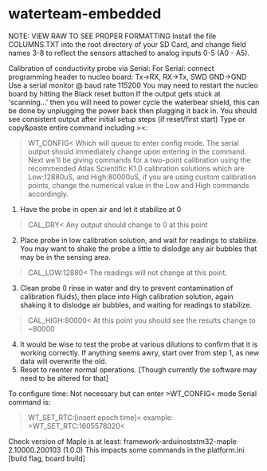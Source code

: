 # waterteam-embedded
NOTE: VIEW RAW TO SEE PROPER FORMATTING
Install the file COLUMNS.TXT into the root directory of your SD Card, and change field names 3-8 to reflect the sensors attached to analog inputs 0-5 (A0 - A5).

Calibration of conductivity probe via Serial:
For Serial: connect programming header to nucleo board: Tx->RX, RX->Tx, SWD GND->GND
Use a serial monitor @ baud rate 115200
You may need to restart the nucleo board by hitting the Black reset button
If the output gets stuck at 'scanning...' then you will need to power cycle the waterbear shield, this can be done by unplugging the power back then plugging it back in.
You should see consistent output after initial setup steps (if reset/first start)
Type or copy&paste entire command including ><:
>WT_CONFIG<
Which will queue to enter config mode. The serial output should immediately change upon entering in the command.
Next we'll be giving commands for a two-point calibration using the recommended Atlas Scientific K1.0 calibration solutions which are Low:12880uS, and High:80000uS, if you are using custom calibration points, change the numerical value in the Low and High commands accordingly.
1. Have the probe in open air and let it stabilize at 0
>CAL_DRY<
Any output should change to 0 at this point
2. Place probe in low calibration solution, and wait for readings to stabilize. You may want to shake the probe a little to dislodge any air bubbles that may be in the sensing area.
>CAL_LOW:12880<
The readings will not change at this point.
3. Clean probe (I rinse in water and dry to prevent contamination of calibration fluids), then place into High calibration solution, again shaking it to dislodge air bubbles, and waiting for readings to stabilize.
>CAL_HIGH:80000<
At this point you should see the results change to ~80000
4. It would be wise to test the probe at various dilutions to confirm that it is working correctly. If anything seems awry, start over from step 1, as new data will overwrite the old.
5. Reset to reenter normal operations. [Though currently the software may need to be altered for that]

To configure time:
Not necessary but can enter >WT_CONFIG< mode
Serial command is:
>WT_SET_RTC:[insert epoch time]<
example: >WT_SET_RTC:1605578020<

Check version of Maple is at least: framework-arduinoststm32-maple 2.10000.200103 (1.0.0)
  This impacts some commands in the platform.ini [build flag, board build]
